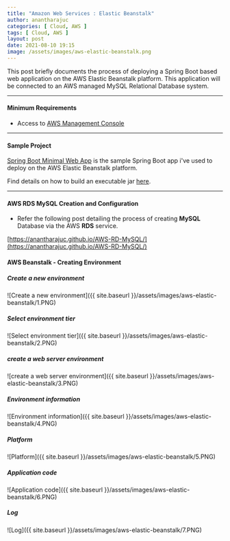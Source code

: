 ```yaml
---
title: "Amazon Web Services : Elastic Beanstalk"
author: anantharajuc
categories: [ Cloud, AWS ]
tags: [ Cloud, AWS ]
layout: post
date: 2021-08-10 19:15
image: /assets/images/aws-elastic-beanstalk.png
---
```


This post briefly documents the process of deploying a Spring Boot based web application on the AWS Elastic Beanstalk platform. This application will be connected to an AWS managed MySQL Relational Database system.

---

#### Minimum Requirements

- Access to [AWS Management Console](https://aws.amazon.com/console/)

---

#### Sample Project

[Spring Boot Minimal Web App](https://github.com/AnanthaRajuC/Spring-Boot-Minimal-Web-App) is the sample Spring Boot app i've used to deploy on the AWS Elastic Beanstalk platform.

Find details on how to build an executable jar [here](https://github.com/AnanthaRajuC/Spring-Boot-Minimal-Web-App/blob/main/documents/INSTALLATION.MD#building-the-jar).

---

#### AWS RDS MySQL Creation and Configuration

- Refer the following post detailing the process of creating **MySQL** Database via the AWS **RDS** service.

[https://anantharajuc.github.io/AWS-RD-MySQL/](https://anantharajuc.github.io/AWS-RD-MySQL/)

#### AWS Beanstalk - Creating Environment

##### Create a new environment

![Create a new environment]({{ site.baseurl }}/assets/images/aws-elastic-beanstalk/1.PNG) 

##### Select environment tier

![Select environment tier]({{ site.baseurl }}/assets/images/aws-elastic-beanstalk/2.PNG) 

##### create a web server environment

![create a web server environment]({{ site.baseurl }}/assets/images/aws-elastic-beanstalk/3.PNG) 

##### Environment information

![Environment information]({{ site.baseurl }}/assets/images/aws-elastic-beanstalk/4.PNG) 

##### Platform

![Platform]({{ site.baseurl }}/assets/images/aws-elastic-beanstalk/5.PNG) 

##### Application code

![Application code]({{ site.baseurl }}/assets/images/aws-elastic-beanstalk/6.PNG) 

##### Log

![Log]({{ site.baseurl }}/assets/images/aws-elastic-beanstalk/7.PNG) 

